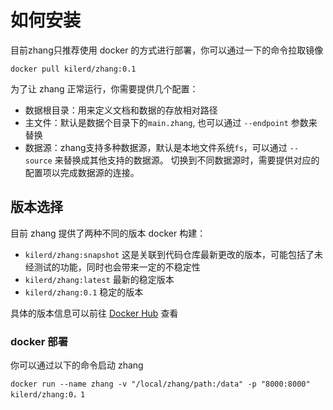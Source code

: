 # 如何安装

目前zhang只推荐使用 docker 的方式进行部署，你可以通过一下的命令拉取镜像

```shell
docker pull kilerd/zhang:0.1
```

为了让 zhang 正常运行，你需要提供几个配置：

- 数据根目录：用来定义文档和数据的存放相对路径
- 主文件：默认是数据个目录下的`main.zhang`, 也可以通过 `--endpoint` 参数来替换
- 数据源：zhang支持多种数据源，默认是本地文件系统`fs`，可以通过 `--source` 来替换成其他支持的数据源。
  切换到不同数据源时，需要提供对应的配置项以完成数据源的连接。

## 版本选择

目前 zhang 提供了两种不同的版本 docker 构建：

- `kilerd/zhang:snapshot` 这是关联到代码仓库最新更改的版本，可能包括了未经测试的功能，同时也会带来一定的不稳定性
- `kilerd/zhang:latest` 最新的稳定版本
- `kilerd/zhang:0.1` 稳定的版本

具体的版本信息可以前往 [Docker Hub](https://hub.docker.com/r/kilerd/zhang/tags) 查看

### docker 部署

你可以通过以下的命令启动 zhang

```shell
docker run --name zhang -v "/local/zhang/path:/data" -p "8000:8000" kilerd/zhang:0，1
```

